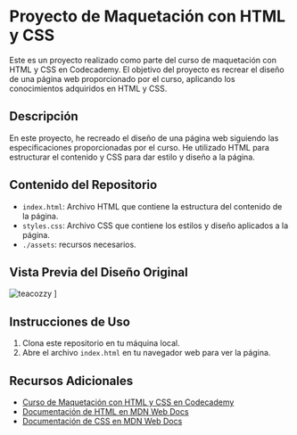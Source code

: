 # Proyecto de Maquetación con HTML y CSS

Este es un proyecto realizado como parte del curso de maquetación con HTML y CSS en Codecademy. El objetivo del proyecto es recrear el diseño de una página web proporcionado por el curso, aplicando los conocimientos adquiridos en HTML y CSS.

## Descripción

En este proyecto, he recreado el diseño de una página web siguiendo las especificaciones proporcionadas por el curso. He utilizado HTML para estructurar el contenido y CSS para dar estilo y diseño a la página. 

## Contenido del Repositorio

- `index.html`: Archivo HTML que contiene la estructura del contenido de la página.
- `styles.css`: Archivo CSS que contiene los estilos y diseño aplicados a la página.
- `./assets`: recursos necesarios.

## Vista Previa del Diseño Original

![teacozzy](https://github.com/MariaGargoles/Tea_Cozy_Webside/assets/84070258/fb4b777c-2b04-4fd4-bef2-5524026d3af3)
]

## Instrucciones de Uso

1. Clona este repositorio en tu máquina local.
2. Abre el archivo `index.html` en tu navegador web para ver la página.



## Recursos Adicionales

- [Curso de Maquetación con HTML y CSS en Codecademy](https://www.codecademy.com/learn/learn-html)
- [Documentación de HTML en MDN Web Docs](https://developer.mozilla.org/es/docs/Web/HTML)
- [Documentación de CSS en MDN Web Docs](https://developer.mozilla.org/es/docs/Web/CSS)



